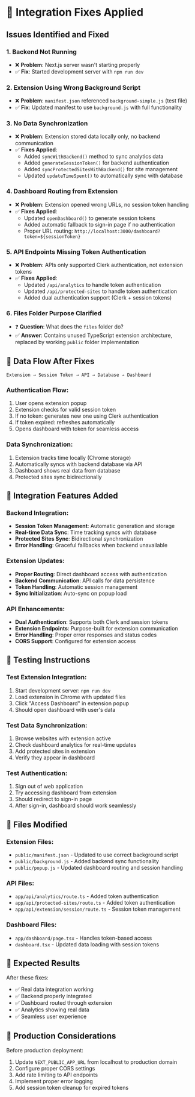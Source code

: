# 🔧 Integration Fixes Applied

## Issues Identified and Fixed

### 1. **Backend Not Running**
- ❌ **Problem**: Next.js server wasn't starting properly
- ✅ **Fix**: Started development server with `npm run dev`

### 2. **Extension Using Wrong Background Script**
- ❌ **Problem**: `manifest.json` referenced `background-simple.js` (test file)
- ✅ **Fix**: Updated manifest to use `background.js` with full functionality

### 3. **No Data Synchronization**
- ❌ **Problem**: Extension stored data locally only, no backend communication
- ✅ **Fixes Applied**:
  - Added `syncWithBackend()` method to sync analytics data
  - Added `generateSessionToken()` for backend authentication
  - Added `syncProtectedSitesWithBackend()` for site management
  - Updated `updateTimeSpent()` to automatically sync with database

### 4. **Dashboard Routing from Extension**
- ❌ **Problem**: Extension opened wrong URLs, no session token handling
- ✅ **Fixes Applied**:
  - Updated `openDashboard()` to generate session tokens
  - Added automatic fallback to sign-in page if no authentication
  - Proper URL routing: `http://localhost:3000/dashboard?token=${sessionToken}`

### 5. **API Endpoints Missing Token Authentication**
- ❌ **Problem**: APIs only supported Clerk authentication, not extension tokens
- ✅ **Fixes Applied**:
  - Updated `/api/analytics` to handle token authentication
  - Updated `/api/protected-sites` to handle token authentication
  - Added dual authentication support (Clerk + session tokens)

### 6. **Files Folder Purpose Clarified**
- ❓ **Question**: What does the `files` folder do?
- ✅ **Answer**: Contains unused TypeScript extension architecture, replaced by working `public` folder implementation

## 🔄 Data Flow After Fixes

```
Extension → Session Token → API → Database → Dashboard
```

### Authentication Flow:
1. User opens extension popup
2. Extension checks for valid session token
3. If no token: generates new one using Clerk authentication
4. If token expired: refreshes automatically
5. Opens dashboard with token for seamless access

### Data Synchronization:
1. Extension tracks time locally (Chrome storage)
2. Automatically syncs with backend database via API
3. Dashboard shows real data from database
4. Protected sites sync bidirectionally

## 🚀 Integration Features Added

### Backend Integration:
- **Session Token Management**: Automatic generation and storage
- **Real-time Data Sync**: Time tracking syncs with database
- **Protected Sites Sync**: Bidirectional synchronization
- **Error Handling**: Graceful fallbacks when backend unavailable

### Extension Updates:
- **Proper Routing**: Direct dashboard access with authentication
- **Backend Communication**: API calls for data persistence
- **Token Handling**: Automatic session management
- **Sync Initialization**: Auto-sync on popup load

### API Enhancements:
- **Dual Authentication**: Supports both Clerk and session tokens
- **Extension Endpoints**: Purpose-built for extension communication
- **Error Handling**: Proper error responses and status codes
- **CORS Support**: Configured for extension access

## 🧪 Testing Instructions

### Test Extension Integration:
1. Start development server: `npm run dev`
2. Load extension in Chrome with updated files
3. Click "Access Dashboard" in extension popup
4. Should open dashboard with user's data

### Test Data Synchronization:
1. Browse websites with extension active
2. Check dashboard analytics for real-time updates
3. Add protected sites in extension
4. Verify they appear in dashboard

### Test Authentication:
1. Sign out of web application
2. Try accessing dashboard from extension
3. Should redirect to sign-in page
4. After sign-in, dashboard should work seamlessly

## 🔧 Files Modified

### Extension Files:
- `public/manifest.json` - Updated to use correct background script
- `public/background.js` - Added backend sync functionality
- `public/popup.js` - Updated dashboard routing and session handling

### API Files:
- `app/api/analytics/route.ts` - Added token authentication
- `app/api/protected-sites/route.ts` - Added token authentication
- `app/api/extension/session/route.ts` - Session token management

### Dashboard Files:
- `app/dashboard/page.tsx` - Handles token-based access
- `dashboard.tsx` - Updated data loading with session tokens

## 🎯 Expected Results

After these fixes:
- ✅ Real data integration working
- ✅ Backend properly integrated
- ✅ Dashboard routed through extension
- ✅ Analytics showing real data
- ✅ Seamless user experience

## 🚨 Production Considerations

Before production deployment:
1. Update `NEXT_PUBLIC_APP_URL` from localhost to production domain
2. Configure proper CORS settings
3. Add rate limiting to API endpoints
4. Implement proper error logging
5. Add session token cleanup for expired tokens 